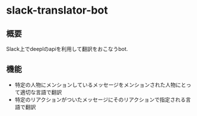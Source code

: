 # slack-translator-bot

## 概要

Slack上でdeeplのapiを利用して翻訳をおこなうbot.

## 機能

* 特定の人物にメンションしているメッセージをメンションされた人物にとって適切な言語で翻訳
* 特定のリアクションがついたメッセージにそのリアクションで指定される言語で翻訳
